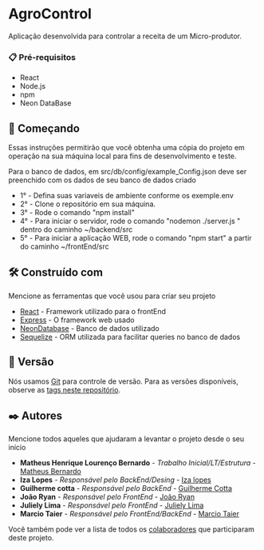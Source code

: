 # AgroControl

Aplicação desenvolvida para controlar a receita de um Micro-produtor.

### 📋 Pré-requisitos
- React
- Node.js 
- npm 
- Neon DataBase

## 🚀 Começando

Essas instruções permitirão que você obtenha uma cópia do projeto em operação na sua máquina local para fins de desenvolvimento e teste.

Para o banco de dados, em src/db/config/example_Config.json deve ser preenchido com os dados de seu banco de dados criado

* 1° - Defina suas variaveis de ambiente conforme os exemple.env
* 2° - Clone o repositório em sua máquina.
* 3° - Rode o comando "npm install"
* 4° - Para iniciar o servidor, rode o comando "nodemon ./server.js " dentro do caminho ~/backend/src
* 5° - Para iniciar a aplicação WEB, rode o comando "npm start" a partir do caminho ~/frontEnd/src

## 🛠️ Construído com

Mencione as ferramentas que você usou para criar seu projeto
* [React](https://react.dev/) - Framework utilizado para o frontEnd 
* [Express](https://expressjs.com/pt-br/) - O framework web usado
* [NeonDatabase](https://neon.tech/) - Banco de dados utilizado
* [Sequelize](https://sequelize.org/) - ORM utilizada para facilitar queries no banco de dados

## 📌 Versão

Nós usamos [Git](https://github.com/) para controle de versão. Para as versões disponíveis, observe as [tags neste repositório](https://github.com/S204-Inatel-2024-2/AgroControl/tree/Develop). 

## ✒️ Autores

Mencione todos aqueles que ajudaram a levantar o projeto desde o seu início

* **Matheus Henrique Lourenço Bernardo** - *Trabalho Inicial/LT/Estrutura* - [Matheus Bernardo](https://github.com/Matheus-Bernardo)
* **Iza Lopes** - *Responsável pelo BackEnd/Desing* - [Iza lopes](https://github.com/Izalp)
* **Guilherme cotta** - *Responsável pelo BackEnd* - [Guilherme Cotta](https://github.com/guilhermecmr)
* **João Ryan** - *Responsável pelo FrontEnd* - [João Ryan](https://github.com/joaoryan)
* **Juliely Lima** - *Responsável pelo FrontEnd* - [Juliely Lima](https://github.com/Julielylimaa)
* **Marcio Taier** - *Responsável pelo FrontEnd/BackEnd* - [Marcio Taier](https://github.com/MTaier)


Você também pode ver a lista de todos os [colaboradores](https://github.com/orgs/S204-Inatel-2024-2/projects/2) que participaram deste projeto.
